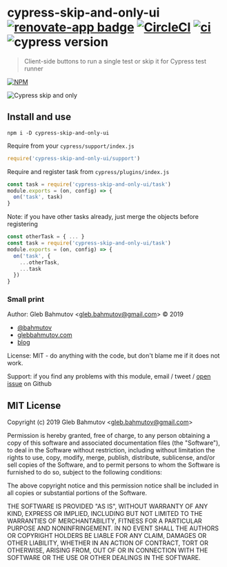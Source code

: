 # cypress-skip-and-only-ui [![renovate-app badge][renovate-badge]][renovate-app] [![CircleCI](https://circleci.com/gh/bahmutov/cypress-skip-and-only-ui.svg?style=svg)](https://circleci.com/gh/bahmutov/cypress-skip-and-only-ui) [![ci](https://github.com/bahmutov/cypress-skip-and-only-ui/actions/workflows/ci.yml/badge.svg?branch=master&event=push)](https://github.com/bahmutov/cypress-skip-and-only-ui/actions/workflows/ci.yml) ![cypress version](https://img.shields.io/badge/cypress-9.7.0-brightgreen)

> Client-side buttons to run a single test or skip it for Cypress test runner

[![NPM][npm-icon] ][npm-url]

![Cypress skip and only](img/skip-and-only.gif)

## Install and use

```shell
npm i -D cypress-skip-and-only-ui
```

Require from your `cypress/support/index.js`

```js
require('cypress-skip-and-only-ui/support')
```

Require and register task from `cypress/plugins/index.js`

```js
const task = require('cypress-skip-and-only-ui/task')
module.exports = (on, config) => {
  on('task', task)
}
```

Note: if you have other tasks already, just merge the objects before registering

```js
const otherTask = { ... }
const task = require('cypress-skip-and-only-ui/task')
module.exports = (on, config) => {
  on('task', {
    ...otherTask,
    ...task
  })
}
```

### Small print

Author: Gleb Bahmutov &lt;gleb.bahmutov@gmail.com&gt; &copy; 2019

* [@bahmutov](https://twitter.com/bahmutov)
* [glebbahmutov.com](https://glebbahmutov.com)
* [blog](https://glebbahmutov.com/blog)

License: MIT - do anything with the code, but don't blame me if it does not work.

Support: if you find any problems with this module, email / tweet /
[open issue](https://github.com/bahmutov/cypress-skip-and-only-ui/issues) on Github

## MIT License

Copyright (c) 2019 Gleb Bahmutov &lt;gleb.bahmutov@gmail.com&gt;

Permission is hereby granted, free of charge, to any person
obtaining a copy of this software and associated documentation
files (the "Software"), to deal in the Software without
restriction, including without limitation the rights to use,
copy, modify, merge, publish, distribute, sublicense, and/or sell
copies of the Software, and to permit persons to whom the
Software is furnished to do so, subject to the following
conditions:

The above copyright notice and this permission notice shall be
included in all copies or substantial portions of the Software.

THE SOFTWARE IS PROVIDED "AS IS", WITHOUT WARRANTY OF ANY KIND,
EXPRESS OR IMPLIED, INCLUDING BUT NOT LIMITED TO THE WARRANTIES
OF MERCHANTABILITY, FITNESS FOR A PARTICULAR PURPOSE AND
NONINFRINGEMENT. IN NO EVENT SHALL THE AUTHORS OR COPYRIGHT
HOLDERS BE LIABLE FOR ANY CLAIM, DAMAGES OR OTHER LIABILITY,
WHETHER IN AN ACTION OF CONTRACT, TORT OR OTHERWISE, ARISING
FROM, OUT OF OR IN CONNECTION WITH THE SOFTWARE OR THE USE OR
OTHER DEALINGS IN THE SOFTWARE.

[npm-icon]: https://nodei.co/npm/cypress-skip-and-only-ui.svg?downloads=true
[npm-url]: https://npmjs.org/package/cypress-skip-and-only-ui
[renovate-badge]: https://img.shields.io/badge/renovate-app-blue.svg
[renovate-app]: https://renovateapp.com/
